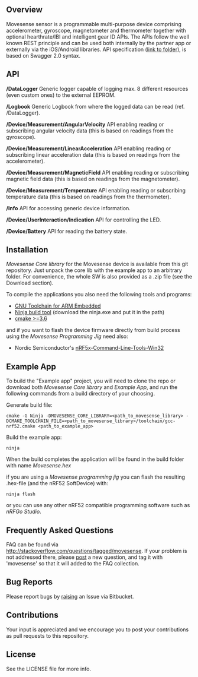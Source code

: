 ## Overview

Movesense sensor is a programmable multi-purpose device comprising accelerometer, gyroscope, magnetometer and thermometer together with optional hearthrate/IBI and intelligent gear ID APIs. The APIs follow the well known REST principle and can be used both internally by the partner app or externally via the iOS/Android libraries. API specification ([link to folder](https://bitbucket.org/suunto/movesense-device-lib/src/master/MovesenseCoreLib/resources/core/)), is based on Swagger 2.0 syntax.

## API
**/DataLogger** Generic logger capable of logging max. 8 different resources (even custom ones) to the external EEPROM.

**/Logbook** Generic Logbook from where the logged data can be read (ref. /DataLogger).

**/Device/Measurement/AngularVelocity** API enabling reading or subscribing angular velocity data (this is based on readings from the gyroscope).

**/Device/Measurement/LinearAcceleration** API enabling reading or subscribing linear acceleration data (this is based on readings from the accelerometer).

**/Device/Measurement/MagneticField** API enabling reading or subscribing magnetic field data (this is based on readings from the magnetometer).

**/Device/Measurement/Temperature** API enabling reading or subscribing temperature data (this is based on readings from the thermometer).

**/Info** API for accessing generic device information.

**/Device/UserInteraction/Indication** API for controlling the LED.

**/Device/Battery** API for reading the battery state.

## Installation

*Movesense Core library* for the Movesense device is available from this git repository. Just unpack the core lib with the example app to an arbitrary folder. For convenience, the whole SW is also provided as a .zip file (see the Download section).  

To compile the applications you also need the following tools and programs:

 * [GNU Toolchain for ARM Embedded](https://launchpad.net/gcc-arm-embedded)
 * [Ninja build tool](https://ninja-build.org/) (download the ninja.exe and put it in the path)
 * [cmake >=3.6](https://cmake.org/download/)

and if you want to flash the device firmware directly from build process using the *Movesense Programming Jig* need also:

 * Nordic Semiconductor's [nRF5x-Command-Line-Tools-Win32](https://www.nordicsemi.com/eng/Products/Bluetooth-low-energy/nRF52-DK)

## Example App

To build the "Example app" project, you will need to clone the repo or download both *Movesense Core library* and *Example App*, and run the following commands from a build directory of your choosing.

Generate build file:
```
cmake -G Ninja -DMOVESENSE_CORE_LIBRARY=<path_to_movesense_library> -DCMAKE_TOOLCHAIN_FILE=<path_to_movesense_library>/toolchain/gcc-nrf52.cmake <path_to_example_app>
```

Build the example app:
```
ninja
```

When the build completes the application will be found in the build folder with name *Movesense.hex*

if you are using a *Movesense programming jig* you can flash the resulting .hex-file (and the nRF52 SoftDevice) with:
```
ninja flash
```
or you can use any other nRF52 compatible programming software such as *nRFGo Studio*.

## Frequently Asked Questions

FAQ can be found via http://stackoverflow.com/questions/tagged/movesense. If your problem is not addressed there, please [post](http://stackoverflow.com/questions/ask) a new question, and tag it with 'movesense' so that it will added to the FAQ collection.

## Bug Reports

Please report bugs by [raising](https://bitbucket.org/suunto/movesense-device-lib/issues/new) an Issue via Bitbucket.

## Contributions
Your input is appreciated and we encourage you to post your contributions as pull requests to this repository.

## License

See the LICENSE file for more info.